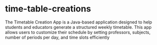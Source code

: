 # time-table-creations
The Timetable Creation App is a Java-based application designed to help students and educators generate a structured weekly timetable. This app allows users to customize their schedule by setting professors, subjects, number of periods per day, and time slots efficiently

